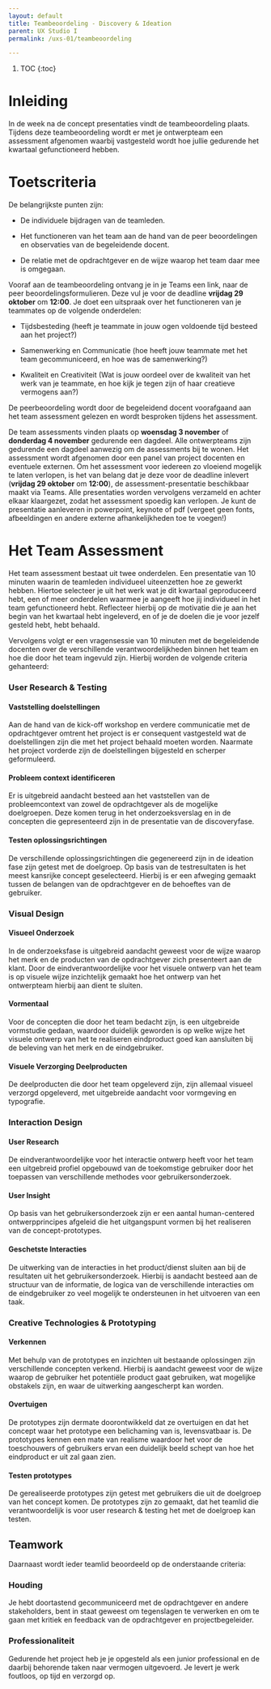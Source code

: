 ```yaml
---
layout: default
title: Teambeoordeling - Discovery & Ideation
parent: UX Studio I
permalink: /uxs-01/teambeoordeling

---
```


1. TOC
{:toc}

# Inleiding

In de week na de concept presentaties vindt de teambeoordeling plaats.
Tijdens deze teambeoordeling wordt er met je ontwerpteam een assessment
afgenomen waarbij vastgesteld wordt hoe jullie gedurende het kwartaal
gefunctioneerd hebben.


# Toetscriteria

De belangrijkste punten zijn:

-   De individuele bijdragen van de teamleden.

-   Het functioneren van het team aan de hand van de peer beoordelingen
    en observaties van de begeleidende docent.

-   De relatie met de opdrachtgever en de wijze waarop het team daar mee
    is omgegaan.

Vooraf aan de teambeoordeling ontvang je in je Teams een link, naar de
peer beoordelingsformulieren. Deze vul je voor de deadline **vrijdag 29
oktober** om **12:00**. Je doet een uitspraak over het functioneren van
je teammates op de volgende onderdelen:

-   Tijdsbesteding (heeft je teammate in jouw ogen voldoende tijd
    besteed aan het project?)

-   Samenwerking en Communicatie (hoe heeft jouw teammate met het team
    gecommuniceerd, en hoe was de samenwerking?)

-   Kwaliteit en Creativiteit (Wat is jouw oordeel over de kwaliteit van
    het werk van je teammate, en hoe kijk je tegen zijn of haar
    creatieve vermogens aan?)

De peerbeoordeling wordt door de begeleidend docent voorafgaand aan het
team assessment gelezen en wordt besproken tijdens het assessment.

De team assessments vinden plaats op **woensdag 3 november** of
**donderdag 4 november** gedurende een dagdeel. Alle ontwerpteams zijn
gedurende een dagdeel aanwezig om de assessments bij te wonen. Het
assessment wordt afgenomen door een panel van project docenten en
eventuele externen. Om het assessment voor iedereen zo vloeiend mogelijk
te laten verlopen, is het van belang dat je deze voor de deadline
inlevert (**vrijdag 29 oktober** om **12:00**), de
assessment-presentatie beschikbaar maakt via Teams. Alle presentaties
worden vervolgens verzameld en achter elkaar klaargezet, zodat het
assessment spoedig kan verlopen. Je kunt de presentatie aanleveren in
powerpoint, keynote of pdf (vergeet geen fonts, afbeeldingen en andere
externe afhankelijkheden toe te voegen!)


# Het Team Assessment

Het team assessment bestaat uit twee onderdelen. Een presentatie van 10
minuten waarin de teamleden individueel uiteenzetten hoe ze gewerkt
hebben. Hiertoe selecteer je uit het werk wat je dit kwartaal
geproduceerd hebt, een of meer onderdelen waarmee je aangeeft hoe jij
individueel in het team gefunctioneerd hebt. Reflecteer hierbij op de
motivatie die je aan het begin van het kwartaal hebt ingeleverd, en of
je de doelen die je voor jezelf gesteld hebt, hebt behaald.

Vervolgens volgt er een vragensessie van 10 minuten met de begeleidende
docenten over de verschillende verantwoordelijkheden binnen het team en
hoe die door het team ingevuld zijn. Hierbij worden de volgende criteria
gehanteerd:

### User Research & Testing

#### Vaststelling doelstellingen

Aan de hand van de kick-off workshop en verdere communicatie met de
opdrachtgever omtrent het project is er consequent vastgesteld wat de
doelstellingen zijn die met het project behaald moeten worden. Naarmate
het project vorderde zijn de doelstellingen bijgesteld en scherper
geformuleerd.

#### Probleem context identificeren

Er is uitgebreid aandacht besteed aan het vaststellen van de
probleemcontext van zowel de opdrachtgever als de mogelijke doelgroepen.
Deze komen terug in het onderzoeksverslag en in de concepten die
gepresenteerd zijn in de presentatie van de discoveryfase.

#### Testen oplossingsrichtingen

De verschillende oplossingsrichtingen die gegenereerd zijn in de
ideation fase zijn getest met de doelgroep. Op basis van de
testresultaten is het meest kansrijke concept geselecteerd. Hierbij is
er een afweging gemaakt tussen de belangen van de opdrachtgever en de
behoeftes van de gebruiker.

### Visual Design

#### Visueel Onderzoek

In de onderzoeksfase is uitgebreid aandacht geweest voor de wijze waarop
het merk en de producten van de opdrachtgever zich presenteert aan de
klant. Door de eindverantwoordelijke voor het visuele ontwerp van het
team is op visuele wijze inzichtelijk gemaakt hoe het ontwerp van het
ontwerpteam hierbij aan dient te sluiten.

#### Vormentaal

Voor de concepten die door het team bedacht zijn, is een uitgebreide
vormstudie gedaan, waardoor duidelijk geworden is op welke wijze het
visuele ontwerp van het te realiseren eindproduct goed kan aansluiten
bij de beleving van het merk en de eindgebruiker.

#### Visuele Verzorging Deelproducten

De deelproducten die door het team opgeleverd zijn, zijn allemaal
visueel verzorgd opgeleverd, met uitgebreide aandacht voor vormgeving en
typografie.

### Interaction Design

#### User Research

De eindverantwoordelijke voor het interactie ontwerp heeft voor het team
een uitgebreid profiel opgebouwd van de toekomstige gebruiker door het
toepassen van verschillende methodes voor gebruikersonderzoek.

#### User Insight

Op basis van het gebruikersonderzoek zijn er een aantal human-centered
ontwerpprincipes afgeleid die het uitgangspunt vormen bij het realiseren
van de concept-prototypes.

#### Geschetste Interacties

De uitwerking van de interacties in het product/dienst sluiten aan bij
de resultaten uit het gebruikersonderzoek. Hierbij is aandacht besteed
aan de structuur van de informatie, de logica van de verschillende
interacties om de eindgebruiker zo veel mogelijk te ondersteunen in het
uitvoeren van een taak.
 

### Creative Technologies & Prototyping

#### Verkennen

Met behulp van de prototypes en inzichten uit bestaande oplossingen zijn
verschillende concepten verkend. Hierbij is aandacht geweest voor de
wijze waarop de gebruiker het potentiële product gaat gebruiken, wat
mogelijke obstakels zijn, en waar de uitwerking aangescherpt kan worden.

#### Overtuigen

De prototypes zijn dermate doorontwikkeld dat ze overtuigen en dat het
concept waar het prototype een belichaming van is, levensvatbaar is. De
prototypes kennen een mate van realisme waardoor het voor de
toeschouwers of gebruikers ervan een duidelijk beeld schept van hoe het
eindproduct er uit zal gaan zien.

#### Testen prototypes

De gerealiseerde prototypes zijn getest met gebruikers die uit de
doelgroep van het concept komen. De prototypes zijn zo gemaakt, dat het
teamlid die verantwoordelijk is voor user research & testing het met de
doelgroep kan testen.


## Teamwork

Daarnaast wordt ieder teamlid beoordeeld op de onderstaande criteria:

### Houding

Je hebt doortastend gecommuniceerd met de opdrachtgever en andere
stakeholders, bent in staat geweest om tegenslagen te verwerken en om te
gaan met kritiek en feedback van de opdrachtgever en projectbegeleider.

### Professionaliteit

Gedurende het project heb je je opgesteld als een junior professional en
de daarbij behorende taken naar vermogen uitgevoerd. Je levert je werk
foutloos, op tijd en verzorgd op.
